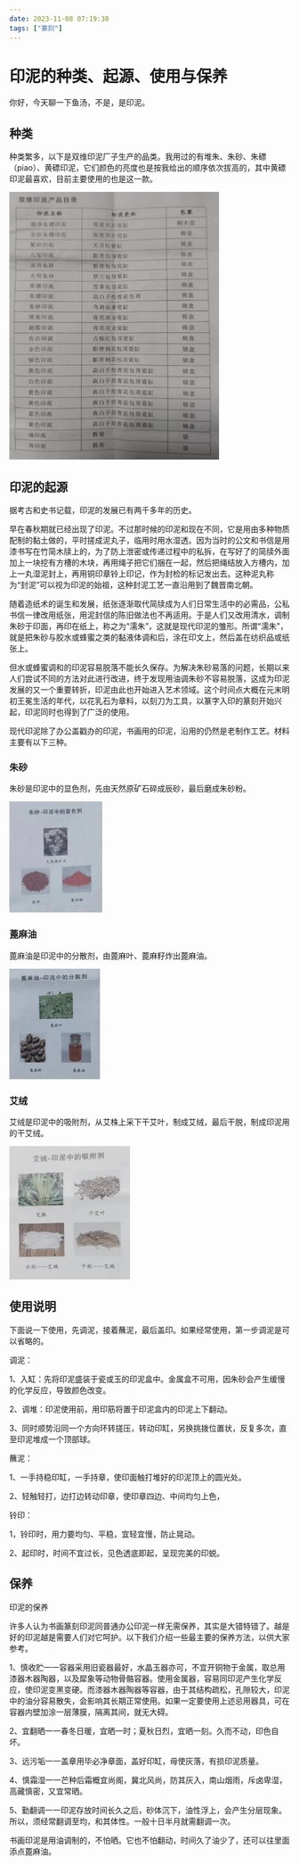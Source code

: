 ```yaml
---
date: 2023-11-08 07:19:30
tags: ["篆刻"]
---
```

# 印泥的种类、起源、使用与保养

你好，今天聊一下鱼汤，不是，是印泥。

## 种类

种类繁多，以下是双维印泥厂子生产的品类。我用过的有堆朱、朱砂、朱磦（piao）、黄磦印泥，它们颜色的亮度也是按我给出的顺序依次拔高的，其中黄磦印泥最喜欢，目前主要使用的也是这一款。

![种类](assets/1699399965154.png)

## 印泥的起源

据考古和史书记载，印泥的发展已有两千多年的历史。

早在春秋期就已经出现了印泥。不过那时候的印泥和现在不同，它是用由多种物质配制的黏土做的，平时搓成泥丸子，临用时用水湿透。因为当时的公文和书信是用漆书写在竹简木牍上的，为了防上泄密或传递过程中的私拆，在写好了的简牍外面加上一块挖有方槽的木块，再用绳子把它们捆在一起，然后把绳结放入方槽内，加上一丸湿泥封上，再用铜印章铃上印记，作为封检的标记发出去。这种泥丸称为“封泥”可以视为印泥的始祖，这种封泥工艺一直沿用到了魏晋南北朝。

随着造纸术的诞生和发展，纸张逐渐取代简牍成为人们日常生活中的必需品，公私书信一律改用纸张，用泥封信的陈旧做法也不再适用。于是人们又改用清水，调制朱砂于印面，再印在纸上，称之为“濡朱”，这就是现代印泥的雏形。所谓“濡朱”，就是把朱砂与胶水或蜂蜜之类的黏液体调和后，涂在印文上，然后盖在纺织品或纸张上。

但水或蜂蜜调和的印泥容易脱落不能长久保存。为解决朱砂易落的问题，长期以来人们尝试不同的方法对此进行改进，终于发现用油调朱砂不容易脱落，这成为印泥发展的又一个重要转折，印泥由此也开始进入艺术领域。这个时间点大概在元末明初王冕生活的年代，以花乳石为章料，以刻刀为工具，以篆字入印的篆刻开始兴起，印泥同时也得到了广泛的使用。

现代印泥除了办公盖戳办的印泥，书画用的印泥，沿用的仍然是老制作工艺。材料主要有以下三种。

### 朱砂

朱砂是印泥中的显色剂，先由天然原矿石碎成辰砂，最后磨成朱砂粉。

![朱砂](assets/image-20231108073027273.png)

### 蓖麻油

蓖麻油是印泥中的分散剂，由蓖麻叶、蓖麻籽炸出蓖麻油。

![蓖麻油](assets/image-20231108073050852.png)

### 艾绒

艾绒是印泥中的吸附剂，从艾株上采下干艾叶，制成艾绒，最后干脱，制成印泥用的干艾绒。

![艾绒](assets/image-20231108073113895.png)

## 使用说明

下面说一下使用，先调泥，接着蘸泥，最后盖印。如果经常使用，第一步调泥是可以省略的。

调泥：

1、入缸：先将印泥盛装于瓷或玉的印泥盒中。金属盒不可用，因朱砂会产生缓慢的化学反应，导致颜色改变。

2、调堆：印泥使用前，用印筋将置于印泥盒内的印泥上下翻动。

3、同时顺势沿同一个方向环转搓压，转动印缸，另换挑拨位置状，反复多次，直至印泥堆成一个顶部球。

蘸泥：

1、一手持稳印缸，一手持章，使印面触打堆好的印泥顶上的圆光处。

2、轻触轻打，边打边转动印章，使印章四边、中间均匀上色，

铃印：

1，铃印时，用力要均匀、平稳，宜轻宜慢，防止晃动。

2、起印时，时间不宜过长，见色透底即起，呈现完美的印蜕。

## 保养

印泥的保养

许多人认为书画篆刻印泥同普通办公印泥一样无需保养，其实是大错特错了。越是好的印泥越是需要人们对它呵护。以下我们介绍一些最主要的保养方法，以供大家参考。

1、慎收贮一一容器采用旧瓷器最好，水晶玉器亦可，不宜开铜物于金属，取总用漆器木器陶器，以及犀象等动物骨骼容器。使用金属器，容易同印泥产生化学反应，使印泥变黑变硬。而漆器木器陶器等容器，由于其结构疏松，孔隙较大，印泥中的油分容易散失，会影响其长期正常使用。如果一定要使用上述忌用器具，可在容器内壁加涂一层薄膜，隔离其间，就无大碍。

2、宜翻晒一一春冬日暖，宜晒一时；夏秋日烈，宜晒一刻。久而不动，印色自坏。

3、远污垢一一盖章用毕必净章面，盖好印缸，毋使灰落，有损印泥质量。

4、慎霜湿一一芒种后霜概宜尚阁，冀北风尚，防其灰入，南山烟雨，斥卤卑湿，高藏慎密，又宜常晒。

5、勤翻调一一印泥存放时间长久之后，砂体沉下，油性浮上，会产生分层现象。所以，须经常翻调至均，和其体性。一般十日半月就需翻调一次。

书画印泥是用油调制的，不怕晒。它也不怕翻动，时间久了油少了，还可以往里面添点蓖麻油。





